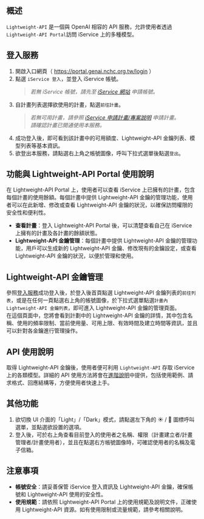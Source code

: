 


## 概述

`Lightweight-API` 是一個與 OpenAI 相容的 API 服務，允許使用者透過`Lightweight-API Portal`訪問 iService 上的多種模型。

## 登入服務

1. 開啟入口網頁（ https://portal.genai.nchc.org.tw/login ）
2. 點選 `iService 登入`，並登入 iService 帳號。
    > *若無 iService 帳號，請先至 [iService 網站](https://iservice.nchc.org.tw/nchc_service/index.php) 申請帳號。*
3. 自計畫列表選擇欲使用的計畫，點選`前往計畫`。
   > *若無可用計畫，請參照 [iService 申請計畫/專案說明](https://iservice.nchc.org.tw/nchc_service/nchc_service_qa.php?target=16) 申請計畫。*  
   > *請確認計畫已開通使用本服務。*
4. 成功登入後，即可看到該計畫中的可用額度、Lightweight-API 金鑰列表、模型列表等基本資訊。
5. 欲登出本服務，請點選右上角之帳號圖像，呼叫下拉式選單後點選`登出`。

## 功能與 Lightweight-API Portal 使用說明

在 Lightweight-API Portal 上，使用者可以查看 iService 上已擁有的計畫，包含每個計畫的使用餘額。每個計畫中提供 Lightweight-API 金鑰的管理功能，使用者可以在此新增、修改或查看 Lightweight-API 金鑰的狀況，以確保訪問權限的安全性和便利性。

- **查看計畫**：登入  Lightweight-API Portal 後，可以清楚查看自己在 iService 上擁有的計畫及各計畫的餘額狀態。
- **Lightweight-API 金鑰管理**：每個計畫中提供 Lightweight-API 金鑰的管理功能，用戶可以生成新的 Lightweight-API 金鑰、修改現有的金鑰設定，或查看 Lightweight-API 金鑰的狀況，以便於管理和使用。

## Lightweight-API 金鑰管理

參照[登入服務](#登入服務)成功登入後，於登入後首頁點選 Lightweight-API 金鑰列表的`前往列表`，或是在任何一頁點選右上角的帳號圖像，於下拉式選單點選`計畫內 Lightweight-API 金鑰列表`，即可進入 Lightweight-API 金鑰的管理頁面。  
在這個頁面中，您將會看到計劃中的 Lightweight-API 金鑰的詳情，其中包含名稱、使用的頻率限制、當前使用量、可用上限、有效時間及建立時間等資訊，並且可以針對各金鑰進行管理操作。


## API 使用說明

取得 Lightweight-API 金鑰後，使用者便可利用 `Lightweight-API` 存取 iService 上的各類模型。詳細的 API 使用方法將會在[進階說明](/docs/tools/Lightweight%20API%20使用說明.md)中提供，包括使用範例、請求格式、回應結構等，方便使用者快速上手。

## 其他功能

1. 欲切換 UI 介面的「Light」/「Dark」模式，請點選左下角的 ☀️ / 🌙 圖標呼叫選單，並點選欲設置的選項。
2. 登入後，可於右上角查看目前登入的使用者之名稱、權限（計畫建立者/計畫管理者/計畫使用者），並且在點選右方帳號圖像時，可確認使用者的名稱及電子信箱。

## 注意事項

- **帳號安全**：請妥善保管 iService 登入資訊及 Lightweight-API 金鑰，確保帳號和 Lightweight-API 使用的安全性。
- **使用規範**：請依照 Lightweight-API Portal 上的使用規範及說明文件，正確使用 Lightweight-API 資源。如有使用限制或流量規範，請參考相關說明。

